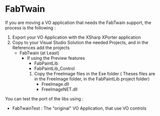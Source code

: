 # FabTwain

If you are moving a VO application that needs the FabTwain support, the process is the following :

1. Export your VO Application with the XSharp XPorter application
2. Copy to your Visual Studio Solution the needed Projects, and in the References add the projects
    - FabTwain (at Least)
      - If using the Preview features
        - FabPaintLib
        - FabPaintLib_Control
        1. Copy the FreeImage files in the Exe folder
   ( Theses files are in the FreeImage folder, in the FabPaintLib project folder)
            - FreeImage.dll
            - FreeImageNET.dll


You can test the port of the libs using :
- FabTwainTest : The "original" VO Application, that use VO controls
